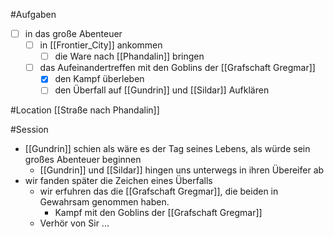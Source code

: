 #Aufgaben
- [ ] in das große Abenteuer
	- [ ] in [[Frontier_City]] ankommen
		- [ ] die Ware nach [[Phandalin]] bringen
	- [ ] das Aufeinandertreffen mit den Goblins der [[Grafschaft Gregmar]]
		- [x] den Kampf überleben
		- [ ] den Überfall auf [[Gundrin]] und [[Sildar]] Aufklären

#Location
[[Straße nach Phandalin]]

#Session
- [[Gundrin]] schien als wäre es der Tag seines Lebens, als würde sein großes Abenteuer beginnen
	- [[Gundrin]] und [[Sildar]] hingen uns unterwegs in ihren Übereifer ab
-  wir fanden später die Zeichen eines Überfalls
	- wir erfuhren das die [[Grafschaft Gregmar]], die beiden in Gewahrsam genommen haben.
		- Kampf mit den Goblins der [[Grafschaft Gregmar]]
	- Verhör von Sir ...